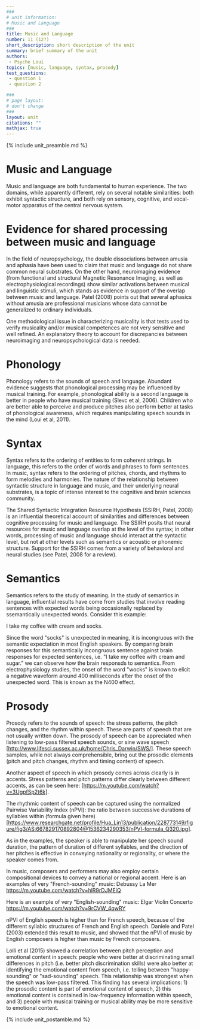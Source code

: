 ```yaml
---
###
# unit information: 
# Music and Language 
###
title: Music and Language
number: 11 (12?)
short_description: short description of the unit
summary: brief summary of the unit
authors: 
 - Psyche Loui
topics: [music, language, syntax, prosody]
test_questions:
 - question 1
 - question 2

###
# page layout:
# don't change
###
layout: unit
citations: ""
mathjax: true
---
```


{% include unit_preamble.md %}

# Music and Language 
Music and language are both fundamental to human experience. The two domains, while apparently different, rely on several notable similarities: both exhibit syntactic structure, and both rely on sensory, cognitive, and vocal-motor apparatus of the central nervous system. 

# Evidence for shared processing between music and language 
In the field of neuropsychology, the double dissociations between amusia and aphasia have been used to claim that music and language do not share common neural substrates. On the other hand, neuroimaging evidence (from functional and structural Magnetic Resonance Imaging, as well as electrophysiological recordings) show similar activations between musical and linguistic stimuli, which stands as evidence in support of the overlap between music and language. Patel (2008) points out that several aphasics without amusia are professional musicians whose data cannot be generalized to ordinary individuals. 

One methodological issue in characterizing musicality is that tests used to verify musicality and/or musical competences are not very sensitive and well refined. 
An explanatory theory to account for discrepancies between neuroimaging and neuropsychological data is needed.

# Phonology
Phonology refers to the sounds of speech and language. Abundant evidence suggests that phonological processing may be influenced by musical training. For example, phonological ability is a second language is better in people who have musical training (Slevc et al, 2006). Children who are better able to perceive and produce pitches also perform better at tasks of phonological awareness, which requires manipulating speech sounds in the mind (Loui et al, 2011). 

# Syntax
Syntax refers to the ordering of entities to form coherent strings. In language, this refers to the order of words and phrases to form sentences. In music, syntax refers to the ordering of pitches, chords, and rhythms to form melodies and harmonies. The nature of the relationship between syntactic structure in language and music, and their underlying neural substrates, is a topic of intense interest to the cognitive and brain sciences community.

The Shared Syntactic Integration Resource Hypothesis (SSIRH, Patel, 2008) is an influential theoretical account of similarities and differences between cognitive processing for music and language. The SSIRH posits that neural resources for music and language overlap at the level of the syntax; in other words, processing of music and language should interact at the syntactic level, but not at other levels such as semantics or acoustic or phonemic structure. Support for the SSIRH comes from a variety of behavioral and neural studies (see Patel, 2008 for a review). 

# Semantics
Semantics refers to the study of meaning. In the study of semantics in language, influential results have come from studies that involve reading sentences with expected words being occasionally replaced by ssemantically unexpected words. Consider this example:

I take my coffee with cream and socks.

Since the word "socks" is unexpected in meaning, it is incongruous with the semantic expectation in most English speakers. By comparing brain responses for this semantically incongruous sentence against brain responses for expected sentences, i.e. "I take my coffee with cream and sugar." we can observe how the brain responsds to semantics. From electrophysiology studies, the onset of the word "wocks" is known to elicit a negative waveform around 400 milliseconds after the onset of the unexpected word. This is known as the N400 effect. 

# Prosody
Prosody refers to the sounds of speech: the stress patterns, the pitch changes, and the rhythm within speech. These are parts of speech that are not usually written down. The prosody of speech can be appreciated when listening to low-pass filtered speech sounds, or sine wave speech [http://www.lifesci.sussex.ac.uk/home/Chris_Darwin/SWS/]. These speech samples, while not always comprehensible, bring out the prosodic elements (pitch and pitch changes, rhythm and timing content) of speech.

Another aspect of speech in which prosody comes across clearly is in accents. Stress patterns and pitch patterns differ clearly between different accents, as can be seen here: [https://m.youtube.com/watch?v=3UgpfSp2t6k]. 

The rhythmic content of speech can be captured using the normalized Pairwise Variability Index (nPVI): the ratio between successive durations of syllables within (formula given here) [https://www.researchgate.net/profile/Hua_Lin13/publication/228773149/figure/fig3/AS:667829170892804@1536234290353/nPVI-formula_Q320.jpg]. 

As in the examples, the speaker is able to manipulate her speech sound duration, the pattern of duration of different syllables, and the direction of her pitches is effective in conveying nationality or regionality, or where the speaker comes from. 

In music, composers and performers may also employ certain compositional devices to convey a national or regional accent. Here is an examples of very "French-sounding" music: Debussy La Mer https://m.youtube.com/watch?v=hlR9rDJMEiQ  

Here is an example of very "English-sounding" music:
Elgar Violin Concerto https://m.youtube.com/watch?v=9rCVW_4qwRY  

nPVI of English speech is higher than for French speech, because of the different syllabic structures of French and English speech. Daniele and Patel (2003) extended this result to music, and showed that the nPVI of music by English composers is higher than music by French composers.

Lolli et al (2015) showed a correlation between pitch perception and emotional content in speech: people who were better at discriminating small differences in pitch (i.e. better pitch discrimination skills) were also better at identifying the emotional content from speech, i.e. telling between "happy-sounding" or "sad-sounding" speech. This relationship was strongest when the speech was low-pass filtered. This finding has several implications: 1) the prosodic content is part of emotional content of speech, 2) this emotional content is contained in low-frequency information within speech, and 3) people with musical training or musical ability may be more sensitive to emotional content. 

{% include unit_postamble.md %}
